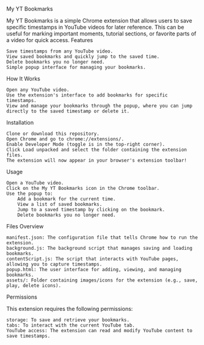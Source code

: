 My YT Bookmarks

My YT Bookmarks is a simple Chrome extension that allows users to save specific timestamps in YouTube videos for later reference. This can be useful for marking important moments, tutorial sections, or favorite parts of a video for quick access.
Features

    Save timestamps from any YouTube video.
    View saved bookmarks and quickly jump to the saved time.
    Delete bookmarks you no longer need.
    Simple popup interface for managing your bookmarks.

How It Works

    Open any YouTube video.
    Use the extension's interface to add bookmarks for specific timestamps.
    View and manage your bookmarks through the popup, where you can jump directly to the saved timestamp or delete it.

Installation

    Clone or download this repository.
    Open Chrome and go to chrome://extensions/.
    Enable Developer Mode (toggle is in the top-right corner).
    Click Load unpacked and select the folder containing the extension files.
    The extension will now appear in your browser's extension toolbar!

Usage

    Open a YouTube video.
    Click on the My YT Bookmarks icon in the Chrome toolbar.
    Use the popup to:
        Add a bookmark for the current time.
        View a list of saved bookmarks.
        Jump to a saved timestamp by clicking on the bookmark.
        Delete bookmarks you no longer need.

Files Overview

    manifest.json: The configuration file that tells Chrome how to run the extension.
    background.js: The background script that manages saving and loading bookmarks.
    contentScript.js: The script that interacts with YouTube pages, allowing you to capture timestamps.
    popup.html: The user interface for adding, viewing, and managing bookmarks.
    assets/: Folder containing images/icons for the extension (e.g., save, play, delete icons).

Permissions

This extension requires the following permissions:

    storage: To save and retrieve your bookmarks.
    tabs: To interact with the current YouTube tab.
    YouTube access: The extension can read and modify YouTube content to save timestamps.
